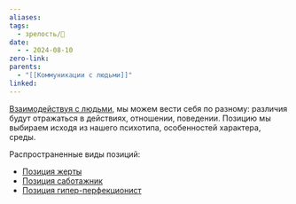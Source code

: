 ```yaml
---
aliases: 
tags:
  - зрелость/🌱
date:
  - - 2024-08-10
zero-link: 
parents:
  - "[[Коммуникации с людьми]]"
linked:
---
```

[Взаимодействуя с людьми](Коммуникации%20с%20людьми.md), мы можем вести себя по разному: различия будут отражаться в действиях, отношении, поведении. Позицию мы выбираем исходя из нашего психотипа, особенностей характера, среды.

Распространенные виды позиций:
- [Позиция жерты](Позиция%20жерты.md)
- [Позиция саботажник](Позиция%20саботажник.md)
- [Позиция гипер-перфекционист](Позиция%20гипер-перфекционист.md)